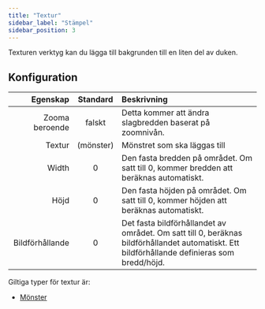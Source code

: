 ```yaml
---
title: "Textur"
sidebar_label: "Stämpel"
sidebar_position: 3
---
```


Texturen verktyg kan du lägga till bakgrunden till en liten del av duken.

## Konfiguration

|        Egenskap | Standard  | Beskrivning                                                                                                                                  |
| ---------------:|:---------:|:-------------------------------------------------------------------------------------------------------------------------------------------- |
|  Zooma beroende |  falskt   | Detta kommer att ändra slagbredden baserat på zoomnivån.                                                                                     |
|          Textur | (mönster) | Mönstret som ska läggas till                                                                                                                 |
|           Width |     0     | Den fasta bredden på området. Om satt till 0, kommer bredden att beräknas automatiskt.                                                       |
|            Höjd |     0     | Den fasta höjden på området. Om satt till 0, kommer höjden att beräknas automatiskt.                                                         |
| Bildförhållande |     0     | Det fasta bildförhållandet av området. Om satt till 0, beräknas bildförhållandet automatiskt. Ett bildförhållande definieras som bredd/höjd. |

Giltiga typer för textur är:

* [Mönster](../background#pattern)
